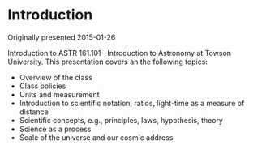 # Introduction

Originally presented 2015-01-26

Introduction to ASTR 161.101--Introduction to Astronomy at Towson University. This presentation covers an the following topics:

* Overview of the class
* Class policies
* Units and measurement
* Introduction to scientific notation, ratios, light-time as a measure of distance
* Scientific concepts, e.g., principles, laws, hypothesis, theory
* Science as a process
* Scale of the universe and our cosmic address
